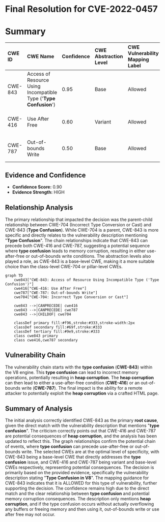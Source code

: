 # Final Resolution for CVE-2022-0457

# Summary 

| CWE ID  | CWE Name                                                                | Confidence | CWE Abstraction Level | CWE Vulnerability Mapping Label | CWE-Vulnerability Mapping Notes |
| :-------- | :---------------------------------------------------------------------- | :--------- | :-------------------- | :------------------------------ | :------------------------------ |
| CWE-843 | Access of Resource Using Incompatible Type ('**Type Confusion**') | 0.95       | Base                  | Allowed                         | Primary CWE Root Cause                      |
| CWE-416 | Use After Free | 0.60       | Variant                  | Allowed                         | Secondary Candidate Potential Consequence                      |
| CWE-787 | Out-of-bounds Write | 0.50       | Base                  | Allowed                         | Secondary Candidate Potential Consequence                      |

## Evidence and Confidence

*   **Confidence Score:** 0.90
*   **Evidence Strength:** HIGH

## Relationship Analysis
The primary relationship that impacted the decision was the parent-child relationship between CWE-704 (Incorrect Type Conversion or Cast) and CWE-843 (**Type Confusion**). While CWE-704 is a parent, CWE-843 is more specific and directly relates to the vulnerability description mentioning "**Type Confusion**". The chain relationships indicate that CWE-843 can precede both CWE-416 and CWE-787, suggesting a potential sequence where **type confusion** leads to memory corruption, resulting in either use-after-free or out-of-bounds write conditions. The abstraction levels also played a role, as CWE-843 is a base-level CWE, making it a more suitable choice than the class-level CWE-704 or pillar-level CWEs.

```mermaid
graph TD
    cwe843["CWE-843: Access of Resource Using Incompatible Type ('Type Confusion')"]
    cwe416["CWE-416: Use After Free"]
    cwe787["CWE-787: Out-of-bounds Write"]
    cwe704["CWE-704: Incorrect Type Conversion or Cast"]

    cwe843 -->|CANPRECEDE| cwe416
    cwe843 -->|CANPRECEDE| cwe787
    cwe843 -->|CHILDOF| cwe704

    classDef primary fill:#f96,stroke:#333,stroke-width:2px
    classDef secondary fill:#69f,stroke:#333
    classDef tertiary fill:#9e9,stroke:#333
    class cwe843 primary
    class cwe416,cwe787 secondary
```

## Vulnerability Chain
The vulnerability chain starts with the **type confusion** (**CWE-843**) within the V8 engine. This **type confusion** can lead to incorrect memory operations, potentially resulting in **heap corruption**. The **heap corruption** can then lead to either a use-after-free condition (**CWE-416**) or an out-of-bounds write (**CWE-787**). The final impact is the ability for a remote attacker to potentially exploit the **heap corruption** via a crafted HTML page.

## Summary of Analysis
The initial analysis correctly identified CWE-843 as the primary **root cause**, given the direct match with the vulnerability description that mentions "**type confusion**". The criticism correctly points out that CWE-416 and CWE-787 are potential consequences of **heap corruption**, and the analysis has been updated to reflect this. The graph relationships confirm the potential chain of events, where **type confusion** can precede use-after-free or out-of-bounds write. The selected CWEs are at the optimal level of specificity, with CWE-843 being a base-level CWE that directly addresses the **type confusion** issue, and CWE-416 and CWE-787 being variant and base-level CWEs respectively, representing potential consequences. The decision is primarily based on the provided evidence, specifically the vulnerability description stating "**Type Confusion in V8**". The mapping guidance for CWE-843 indicates that it is ALLOWED for this type of vulnerability, further supporting the decision. The confidence remains high due to the direct match and the clear relationship between **type confusion** and potential memory corruption consequences. The description only mentions **heap corruption**, and if the type confusion occurs without actually overflowing any buffers or freeing memory and then using it, out-of-bounds write or use after free may not occur.